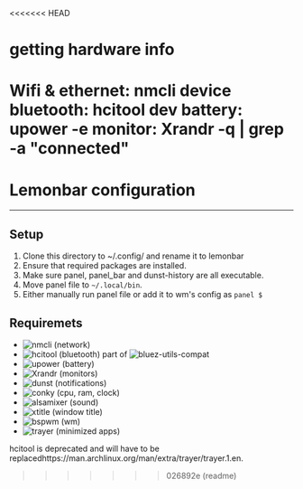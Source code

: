 <<<<<<< HEAD
# getting hardware info
Wifi & ethernet: nmcli device
bluetooth: hcitool dev
battery: upower -e
monitor: Xrandr -q | grep -a "connected"
=======
# Lemonbar configuration
---

## Setup
1. Clone this directory to ~/.config/ and rename it to lemonbar
2. Ensure that required packages are installed.
3. Make sure panel, panel_bar and dunst-history are all executable.
4. Move panel file to `~/.local/bin`.
5. Either manually run panel file or add it to wm's config as `panel $`


## Requiremets
- ![nmcli](https://wiki.archlinux.org/title/NetworkManager) (network)
- ![hcitool](https://wiki.archlinux.org/title/Bluetooth) (bluetooth)
part of ![bluez-utils-compat](https://aur.archlinux.org/packages/bluez-utils-compat)
- ![upower](https://wiki.archlinux.org/title/Power_management) (battery)
- ![Xrandr](https://wiki.archlinux.org/title/Xrandr) (monitors)
- ![dunst](https://github.com/dunst-project/dunst) (notifications)
- ![conky](https://wiki.archlinux.org/title/Conky) (cpu, ram, clock)
- ![alsamixer](https://wiki.archlinux.org/title/Advanced_Linux_Sound_Architecture) (sound)
- ![xtitle](https://aur.archlinux.org/packages/xtitle) (window title)
- ![bspwm](https://wiki.archlinux.org/title/Bspwm) (wm)
- ![trayer](https://man.archlinux.org/man/extra/trayer/trayer.1.en) (minimized apps)

hcitool is deprecated and will have to be replacedhttps://man.archlinux.org/man/extra/trayer/trayer.1.en.
>>>>>>> 026892e (readme)

